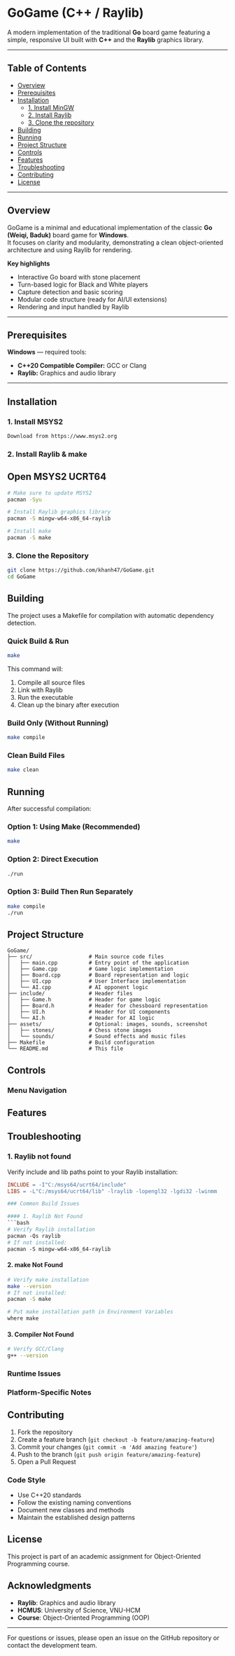# GoGame (C++ / Raylib)

A modern implementation of the traditional **Go** board game featuring a simple, responsive UI built with **C++** and the **Raylib** graphics library.

---

## Table of Contents
- [Overview](#overview)
- [Prerequisites](#prerequisites)
- [Installation](#installation)
  - [1. Install MinGW](#1-install-mingw)
  - [2. Install Raylib](#2-install-raylib)
  - [3. Clone the repository](#3-clone-the-repository)
- [Building](#building)
- [Running](#running)
- [Project Structure](#project-structure)
- [Controls](#controls)
- [Features](#features)
- [Troubleshooting](#troubleshooting)
- [Contributing](#contributing)
- [License](#license)

---

## Overview

GoGame is a minimal and educational implementation of the classic **Go (Weiqi, Baduk)** board game for **Windows**.  
It focuses on clarity and modularity, demonstrating a clean object-oriented architecture and using Raylib for rendering.

**Key highlights**
- Interactive Go board with stone placement
- Turn-based logic for Black and White players
- Capture detection and basic scoring
- Modular code structure (ready for AI/UI extensions)
- Rendering and input handled by Raylib

---

## Prerequisites

**Windows** — required tools:

- **C++20 Compatible Compiler:** GCC or Clang
- **Raylib:** Graphics and audio library

---

## Installation

### 1. Install MSYS2
```bash
Download from https://www.msys2.org
```

### 2. Install Raylib & make
## Open MSYS2 UCRT64
```bash
# Make sure to update MSYS2
pacman -Syu

# Install Raylib graphics library
pacman -S mingw-w64-x86_64-raylib

# Install make
pacman -S make
```

### 3. Clone the Repository
```bash
git clone https://github.com/khanh47/GoGame.git
cd GoGame
```

## Building

The project uses a Makefile for compilation with automatic dependency detection.

### Quick Build & Run
```bash
make
```
This command will:
1. Compile all source files
2. Link with Raylib
3. Run the executable
4. Clean up the binary after execution

### Build Only (Without Running)
```bash
make compile
```

### Clean Build Files
```bash
make clean
```

## Running

After successful compilation:

### Option 1: Using Make (Recommended)
```bash
make
```

### Option 2: Direct Execution
```bash
./run
```

### Option 3: Build Then Run Separately
```bash
make compile
./run
```

## Project Structure

```
GoGame/
├── src/                  # Main source code files
│   ├── main.cpp          # Entry point of the application
│   ├── Game.cpp          # Game logic implementation
│   ├── Board.cpp         # Board representation and logic
│   ├── UI.cpp            # User Interface implementation
│   └── AI.cpp            # AI opponent logic
├── include/              # Header files
│   ├── Game.h            # Header for game logic
│   ├── Board.h           # Header for chessboard representation
│   ├── UI.h              # Header for UI components
│   └── AI.h              # Header for AI logic
├── assets/               # Optional: images, sounds, screenshot
│   ├── stones/           # Chess stone images
│   └── sounds/           # Sound effects and music files
├── Makefile              # Build configuration
└── README.md             # This file

```

## Controls

### Menu Navigation

## Features

## Troubleshooting
### 1. Raylib not found
Verify include and lib paths point to your Raylib installation:

```makefile
INCLUDE = -I"C:/msys64/ucrt64/include"
LIBS = -L"C:/msys64/ucrt64/lib" -lraylib -lopengl32 -lgdi32 -lwinmm

### Common Build Issues

#### 1. Raylib Not Found
```bash
# Verify Raylib installation
pacman -Qs raylib
# If not installed:
pacman -S mingw-w64-x86_64-raylib
```

#### 2. make Not Found
```bash
# Verify make installation
make --version
# If not installed:
pacman -S make

# Put make installation path in Environment Variables
where make
```

#### 3. Compiler Not Found
```bash
# Verify GCC/Clang
g++ --version
```

### Runtime Issues

### Platform-Specific Notes

## Contributing

1. Fork the repository
2. Create a feature branch (`git checkout -b feature/amazing-feature`)
3. Commit your changes (`git commit -m 'Add amazing feature'`)
4. Push to the branch (`git push origin feature/amazing-feature`)
5. Open a Pull Request

### Code Style
- Use C++20 standards
- Follow the existing naming conventions
- Document new classes and methods
- Maintain the established design patterns

## License

This project is part of an academic assignment for Object-Oriented Programming course.

## Acknowledgments

- **Raylib**: Graphics and audio library
- **HCMUS**: University of Science, VNU-HCM
- **Course**: Object-Oriented Programming (OOP)

---

For questions or issues, please open an issue on the GitHub repository or contact the development team.